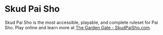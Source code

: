 # Skud Pai Sho

Skud Pai Sho is the most accessible, playable, and complete ruleset for Pai Sho. Play online and learn more at [The Garden Gate - SkudPaiSho.com](https://skudpaisho.com).